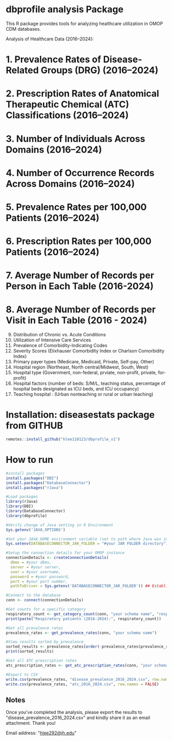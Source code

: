 # dbprofile analysis Package

This R package provides tools for analyzing healthcare utilization in OMOP CDM databases.

Analysis of Healthcare Data (2016–2024):

# 1. Prevalence Rates of Disease-Related Groups (DRG) (2016–2024)
# 2. Prescription Rates of Anatomical Therapeutic Chemical (ATC) Classifications (2016–2024)
# 3. Number of Individuals Across Domains (2016–2024)
# 4. Number of Occurrence Records Across Domains (2016–2024)
# 5. Prevalence Rates per 100,000 Patients (2016–2024)
# 6. Prescription Rates per 100,000 Patients (2016–2024)
# 7. Average Number of Records per Person in Each Table (2016-2024)
# 8. Average Number of Records per Visit in Each Table (2016 - 2024)
9. Distribution of Chronic vs. Acute Conditions
10. Utilization of Intensive Care Services
11. Prevalence of Comorbidity-Indicating Codes
12. Severity Scores (Elixhauser Comorbidity Index or Charlson Comorbidity Index)
13. Primary payer types (Medicare, Medicaid, Private, Self-pay, Other)
14. Hospital region (Northeast, North central/Midwest, South, West)
15. Hospital type (Government, non-federal, prviate, non-profit, private, for-profit)
16. Hospital factors (number of beds: S/M/L, teaching status, percentage of hospital beds designated as ICU beds, and ICU occupancy)
17. Teaching hospital : (Urban nonteaching or rural or urban teaching)

# Installation: diseasestats package from GITHUB 

```r
remotes::install_github("hlee110123/dbprofile_v1")
```
# How to run

```r
#install packages 
install.packages("DBI")
install.packages("DatabaseConnector")
install.packages("rJava")

#Load packages
library(rJava)
library(DBI)
library(DatabaseConnector)
library(dbprofile)

#Verify change of Java setting in R Environment
Sys.getenv('JAVA_OPTIONS')

#Set your JAVA_HOME environment variable (set to path where Java was installed)
Sys.setenv(DATABASECONNECTOR_JAR_FOLDER = "#your JAR FOLDER directory") 

#Setup the connection details for your OMOP instance
connectionDetails <- createConnectionDetails(   
  dbms = #your dbms,   
  server = #your server,   
  user = #your username,   
  password = #your password,   
  port = #your port number,   
  pathToDriver = Sys.getenv('DATABASECONNECTOR_JAR_FOLDER')) ## Establish a connection using the DatabaseConnector "connect" function 

#Connect to the database
conn <- connect(connectionDetails)

#Get counts for a specific category
respiratory_count <- get_category_count(conn, "your schema name", "respiratory")
print(paste("Respiratory patients (2016-2024):", respiratory_count))

#Get all prevalence rates
prevalence_rates <- get_prevalence_rates(conn, "your schema name")

#View results sorted by prevalence
sorted_results <- prevalence_rates[order(-prevalence_rates$prevalence_rate), ]
print(sorted_results)

#Get all ATC prescription rates
atc_prescription_rates <- get_atc_prescription_rates(conn, "your schema name")

#Export to CSV
write.csv(prevalence_rates, "disease_prevalence_2016_2024.csv", row.names = FALSE)
write.csv(prevalence_rates, "atc_2016_2024.csv", row.names = FALSE)
```

## Notes
Once you've completed the analysis, please export the results to "disease_prevalence_2016_2024.csv" and kindly share it as an email attachment. Thank you! 

Email address: "hlee292@jh.edu"
